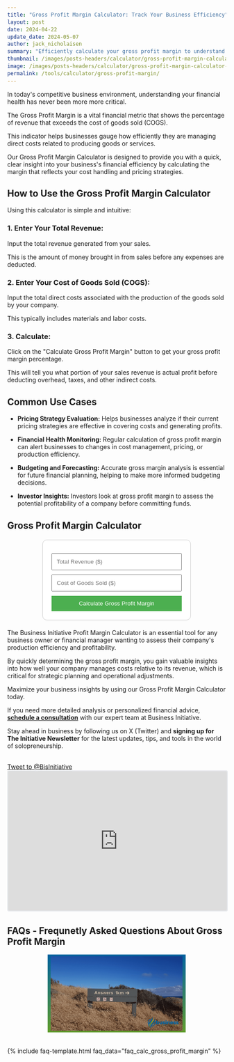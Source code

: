 ```yaml
---
title: "Gross Profit Margin Calculator: Track Your Business Efficiency"
layout: post
date: 2024-04-22
update_date: 2024-05-07
author: jack_nicholaisen
summary: "Efficiently calculate your gross profit margin to understand how much revenue is retained as gross profit after covering direct costs." 
thumbnail: /images/posts-headers/calculator/gross-profit-margin-calculator-header.png
image: /images/posts-headers/calculator/gross-profit-margin-calculator-header.png
permalink: /tools/calculator/gross-profit-margin/
---
```


In today's competitive business environment, understanding your financial health has never been more more critical. 

The Gross Profit Margin is a vital financial metric that shows the percentage of revenue that exceeds the cost of goods sold (COGS). 

This indicator helps businesses gauge how efficiently they are managing direct costs related to producing goods or services.

Our Gross Profit Margin Calculator is designed to provide you with a quick, clear insight into your business's financial efficiency by calculating the margin that reflects your cost handling and pricing strategies.

## How to Use the Gross Profit Margin Calculator

Using this calculator is simple and intuitive:

### 1. Enter Your Total Revenue:

Input the total revenue generated from your sales. 

This is the amount of money brought in from sales before any expenses are deducted.

### 2. Enter Your Cost of Goods Sold (COGS):

Input the total direct costs associated with the production of the goods sold by your company. 

This typically includes materials and labor costs.

### 3. Calculate:

Click on the "Calculate Gross Profit Margin" button to get your gross profit margin percentage. 

This will tell you what portion of your sales revenue is actual profit before deducting overhead, taxes, and other indirect costs.

## Common Use Cases

- **Pricing Strategy Evaluation:** Helps businesses analyze if their current pricing strategies are effective in covering costs and generating profits.

- **Financial Health Monitoring:** Regular calculation of gross profit margin can alert businesses to changes in cost management, pricing, or production efficiency.

- **Budgeting and Forecasting:** Accurate gross margin analysis is essential for future financial planning, helping to make more informed budgeting decisions.

- **Investor Insights:** Investors look at gross profit margin to assess the potential profitability of a company before committing funds.

<h2>Gross Profit Margin Calculator</h2>


<style>
        .calculator-box {
            max-width: 300px;
            margin: 20px auto;
            padding: 20px;
            border: 1px solid #ccc;
            border-radius: 10px;
            background: #fff;
        }
        input, button {
            width: 100%;
            padding: 10px;
            margin-top: 10px;
            box-sizing: border-box;
        }
        button {
            background-color: #4CAF50;
            color: white;
            border: none;
            cursor: pointer;
        }
        button:hover {
            background-color: #45a049;
        }
</style>


<div class="calculator-box">
    <input type="number" id="totalRevenue" placeholder="Total Revenue ($)">
    <input type="number" id="cogs" placeholder="Cost of Goods Sold ($)">
    <button onclick="calculateGrossProfitMargin()">Calculate Gross Profit Margin</button>
    <div id="result"></div>
</div>

<script>
    function calculateGrossProfitMargin() {
        var revenue = document.getElementById("totalRevenue").value;
        var cogs = document.getElementById("cogs").value;
        var grossProfitMargin = ((revenue - cogs) / revenue) * 100;

        if (!isNaN(grossProfitMargin) && grossProfitMargin != Infinity) {
            document.getElementById("result").innerHTML = "Gross Profit Margin: " + grossProfitMargin.toFixed(2) + "%";
        } else {
            document.getElementById("result").innerHTML = "Please enter valid numbers for revenue and COGS.";
        }
    }
</script>

The Business Initiative Profit Margin Calculator is an essential tool for any business owner or financial manager wanting to assess their company's production efficiency and profitability. 

By quickly determining the gross profit margin, you gain valuable insights into how well your company manages costs relative to its revenue, which is critical for strategic planning and operational adjustments.

Maximize your business insights by using our Gross Profit Margin Calculator today. 

If you need more detailed analysis or personalized financial advice, **<a href="https://calendly.com/businessinitiative/30-minute-consultation-call" target="_blank">schedule a consultation</a>** with our expert team at Business Initiative.

Stay ahead in business by following us on X (Twitter) and **signing up for The Initiative Newsletter** for the latest updates, tips, and tools in the world of solopreneurship.

<br>
<a href="https://twitter.com/intent/tweet?screen_name=BisInitiative&ref_src=twsrc%5Etfw" class="twitter-mention-button" data-size="large" data-show-count="false">Tweet to @BisInitiative</a><script async src="https://platform.twitter.com/widgets.js" charset="utf-8"></script>
<br>

<iframe src="https://embeds.beehiiv.com/e19ce286-1d77-44e9-b09f-22d4f7c6f0bf" data-test-id="beehiiv-embed" width="100%" height="320" frameborder="0" scrolling="no" style="border-radius: 4px; border: 2px solid #e5e7eb; margin: 0; background-color: transparent;"></iframe>
<br>

## FAQs - Frequnetly Asked Questions About Gross Profit Margin

<center>
<img alt="frequently asked questions" src="/images/content/answers.png" title="FAQs about common business calculations" style="width: 63%; height: 63%">
</center>

<br>

<link rel="stylesheet" href="/assets/css/faq-styles.css">

{% include faq-template.html faq_data="faq_calc_gross_profit_margin" %}

<br>
